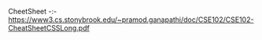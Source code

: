 CheetSheet -:- https://www3.cs.stonybrook.edu/~pramod.ganapathi/doc/CSE102/CSE102-CheatSheetCSSLong.pdf

